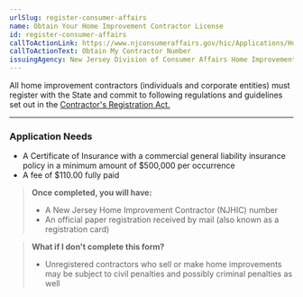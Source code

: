 ```yaml
---
urlSlug: register-consumer-affairs
name: Obtain Your Home Improvement Contractor License
id: register-consumer-affairs
callToActionLink: https://www.njconsumeraffairs.gov/hic/Applications/Home-Improvement-Contractor-Application-for-Initial-Registration.pdf
callToActionText: Obtain My Contractor Number
issuingAgency: New Jersey Division of Consumer Affairs Home Improvement Unit
---
```


All home improvement contractors (individuals and corporate entities) must register with the State and commit to following regulations and guidelines set out in the [Contractor's Registration Act.](https://www.njconsumeraffairs.gov/hic/Applications/Home-Improvement-Contractor-Application-for-Initial-Registration.pdf)

---
### Application Needs

- A Certificate of Insurance with a commercial general liability insurance policy in a minimum amount of $500,000 per occurrence
- A fee of $110.00 fully paid

>**Once completed, you will have:**
>
>- A New Jersey Home Improvement Contractor (NJHIC) number
>- An official paper registration received by mail (also known as a registration card)

>**What if I don't complete this form?**
>
>* Unregistered contractors who sell or make home improvements may be subject to civil penalties and possibly criminal penalties as well 
